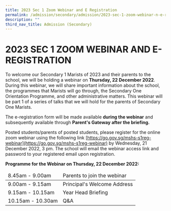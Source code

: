 ```yaml
---
title: 2023 Sec 1 Zoom Webinar and E Registration
permalink: /admission/secondary/admission/2023-sec-1-zoom-webinar-n-e-registration/
description: ""
third_nav_title: Admission (Secondary)
---
```

# 2023 SEC 1 ZOOM WEBINAR AND E-REGISTRATION


To welcome our Secondary 1 Marists of 2023 and their parents to the school, we will be holding a webinar on **Thursday, 22 December 2022**. During this webinar, we will share important information about the school, the programmes that Marists will go through, the Secondary One Orientation Programme, and other administrative matters. This webinar will be part 1 of a series of talks that we will hold for the parents of Secondary One Marists.&nbsp;

The e-registration form will be made available **during the webinar** and subsequently available through **Parent's Gateway after the briefing.**

  

Posted students/parents of posted students, please register for the online zoom webinar using the following link [https://go.gov.sg/mshs-s1reg-webinar](https://go.gov.sg/mshs-s1reg-webinar) by Wednesday, 21 December 2022, 3 pm. The school will email the webinar access link and password to your registered email upon registration.

  

**Programme for the Webinar on Thursday, 22 December 2022:**

<table>
<thead>
  <tr>
    <td>8.45am - 9.00am</td>
    <td>Parents to join the webinar</td>
  </tr>
</thead>
<tbody>
  <tr>
    <td>9.00am - 9.15am</td>
    <td>Principal's Welcome Address</td>
  </tr>
  <tr>
    <td> 9.15am - 10.15am</td>
    <td>Year Head Briefing </td>
  </tr>
  <tr>
    <td>10.15am - 10.30am</td>
    <td>Q&amp;A</td>
  </tr>
</tbody>
</table>